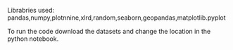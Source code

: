 Librabries used:
pandas,numpy,plotnnine,xlrd,random,seaborn,geopandas,matplotlib.pyplot

To run the code download the datasets and change the location in the python notebook.


